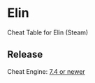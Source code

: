 # Elin  

Cheat Table for Elin (Steam)  
 
## Release

Cheat Engine: [7.4 or newer](https://github.com/cheat-engine/cheat-engine/releases)  

